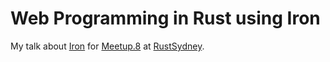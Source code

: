 Web Programming in Rust using Iron
====

My talk about [Iron][] for [Meetup.8] at [RustSydney][].

[Iron]: https://github.com/iron/iron
[Meetup.8]: http://www.meetup.com/Rust-Sydney/events/228043858/
[RustSydney]: https://github.com/RustSydney/talks
